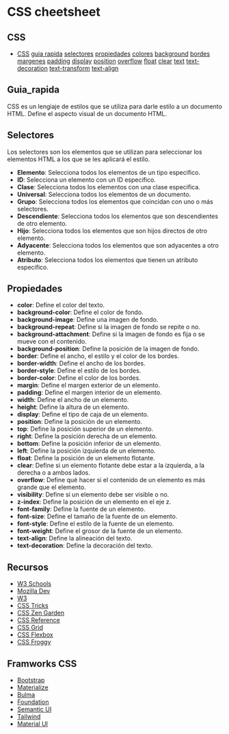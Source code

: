 # CSS cheetsheet

## CSS

- [CSS](#css)
  [guia rapida](#guia_rapida)
  [selectores](#selectores)
  [propiedades](#propiedades)
  [colores](#colores)
  [background](#background)
  [bordes](#bordes)
  [margenes](#margenes)
  [padding](#padding)
  [display](#display)
  [position](#position)
  [overflow](#overflow)
  [float](#float)
  [clear](#clear)
  [text](#text)
  [text-decoration](#text-decoration)
  [text-transform](#text-transform)
  [text-align](#text-align)

## Guia_rapida

CSS es un lengiaje de estilos que se utiliza para darle estilo a un documento HTML.
Define el aspecto visual de un documento HTML.

## Selectores

Los selectores son los elementos que se utilizan para seleccionar los elementos HTML a los que se les aplicará el estilo.

- **Elemento**: Selecciona todos los elementos de un tipo especifico.
- **ID**: Selecciona un elemento con un ID especifico.
- **Clase**: Selecciona todos los elementos con una clase especifica.
- **Universal**: Selecciona todos los elementos de un documento.
- **Grupo**: Selecciona todos los elementos que coincidan con uno o más selectores.
- **Descendiente**: Selecciona todos los elementos que son descendientes de otro elemento.
- **Hijo**: Selecciona todos los elementos que son hijos directos de otro elemento.
- **Adyacente**: Selecciona todos los elementos que son adyacentes a otro elemento.
- **Atributo**: Selecciona todos los elementos que tienen un atributo especifico.

## Propiedades

- **color**: Define el color del texto.
- **background-color**: Define el color de fondo.
- **background-image**: Define una imagen de fondo.
- **background-repeat**: Define si la imagen de fondo se repite o no.
- **background-attachment**: Define si la imagen de fondo es fija o se mueve con el contenido.
- **background-position**: Define la posición de la imagen de fondo.
- **border**: Define el ancho, el estilo y el color de los bordes.
- **border-width**: Define el ancho de los bordes.
- **border-style**: Define el estilo de los bordes.
- **border-color**: Define el color de los bordes.
- **margin**: Define el margen exterior de un elemento.
- **padding**: Define el margen interior de un elemento.
- **width**: Define el ancho de un elemento.
- **height**: Define la altura de un elemento.
- **display**: Define el tipo de caja de un elemento.
- **position**: Define la posición de un elemento.
- **top**: Define la posición superior de un elemento.
- **right**: Define la posición derecha de un elemento.
- **bottom**: Define la posición inferior de un elemento.
- **left**: Define la posición izquierda de un elemento.
- **float**: Define la posición de un elemento flotante.
- **clear**: Define si un elemento flotante debe estar a la izquierda, a la derecha o a ambos lados.
- **overflow**: Define qué hacer si el contenido de un elemento es más grande que el elemento.
- **visibility**: Define si un elemento debe ser visible o no.
- **z-index**: Define la posición de un elemento en el eje z.
- **font-family**: Define la fuente de un elemento.
- **font-size**: Define el tamaño de la fuente de un elemento.
- **font-style**: Define el estilo de la fuente de un elemento.
- **font-weight**: Define el grosor de la fuente de un elemento.
- **text-align**: Define la alineación del texto.
- **text-decoration**: Define la decoración del texto.

## Recursos

- [W3 Schools](https://www.w3schools.com/css/default.asp)
- [Mozilla Dev](https://developer.mozilla.org/es/docs/Web/CSS)
- [W3](https://www.w3.org/Style/CSS/Overview.es.html)
- [CSS Tricks](https://css-tricks.com/)
- [CSS Zen Garden](http://www.csszengarden.com/)
- [CSS Reference](https://cssreference.io/)
- [CSS Grid](https://cssgrid.io/)
- [CSS Flexbox](https://css-tricks.com/snippets/css/a-guide-to-flexbox/)
- [CSS Froggy](https://flexboxfroggy.com/)

## Framworks CSS

- [Bootstrap](https://getbootstrap.com/)
- [Materialize](https://materializecss.com/)
- [Bulma](https://bulma.io/)
- [Foundation](https://get.foundation/)
- [Semantic UI](https://semantic-ui.com/)
- [Tailwind](https://tailwindcss.com/)
- [Material UI](https://material-ui.com/)
